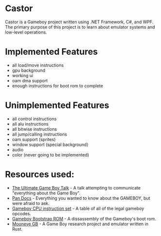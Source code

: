 # Castor

Castor is a Gameboy project written using .NET Framework, C#, and WPF. The primary purpose of this project is to learn about emulator systems and low-level operations.

# Implemented Features
* all load/move instructions
* gpu background
* working ui
* oam dma support
* enough instructions for boot rom to complete

# Unimplemented Features
* all control instructions
* all alu instructions
* all bitwise instructions
* all jump/calling instructions
* oam support (sprites)
* window support (special background)
* audio
* color (never going to be implemented)

# Resources used:
* [The Ultimate Game Boy Talk](https://www.youtube.com/watch?v=HyzD8pNlpwI&t=2247s) - A talk attempting to communicate "everything about the Game Boy".
* [Pan Docs](http://bgb.bircd.org/pandocs.htm) - Everything you wanted to know about the GAMEBOY, but were afraid to ask.
* [Gameboy CPU instruction set](http://pastraiser.com/cpu/gameboy/gameboy_opcodes.html) - A table of all of the legal gameboy opcodes.
* [Gameboy Bootstrap ROM](http://gbdev.gg8.se/wiki/articles/Gameboy_Bootstrap_ROM) - A dissassembly of the Gameboy's boot rom.
* [Mooneye GB](https://github.com/Gekkio/mooneye-gb) - A Game Boy research project and emulator written in Rust.
